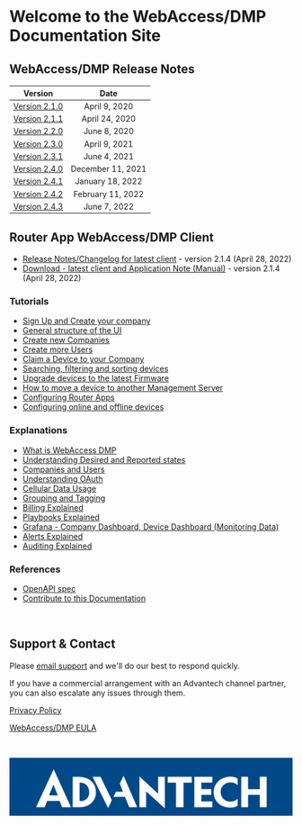 # Welcome to the WebAccess/DMP Documentation Site

## WebAccess/DMP Release Notes

|                    Version                   |        Date       |
| :------------------------------------------: | :---------------: |
| [Version 2.1.0](/release_notes/2.1.0.md)     | April 9, 2020    |
| [Version 2.1.1](/release_notes/2.1.1.md)     | April 24, 2020   |
| [Version 2.2.0](/release_notes/2.2.0.md)     | June 8, 2020     |
| [Version 2.3.0](/release_notes/2.3.0.md)     | April 9, 2021     |
| [Version 2.3.1](/release_notes/2.3.1.md)     | June 4, 2021     |
| [Version 2.4.0](/release_notes/2.4.0.md)     | December 11, 2021     |
| [Version 2.4.1](/release_notes/2.4.1.md)     | January 18, 2022     |
| [Version 2.4.2](/release_notes/2.4.2.md)     | February 11, 2022     |
| [Version 2.4.3](/release_notes/2.4.3.md)     | June 7, 2022     |

## Router App WebAccess/DMP Client

* [Release Notes/Changelog for latest client](/client/release_notes.md) - version 2.1.4 (April 28, 2022)
* [Download - latest client and Application Note (Manual)](https://icr.advantech.cz/products/software/user-modules#webaccessdmp-client) - version 2.1.4 (April 28, 2022)

### Tutorials
* [Sign Up and Create your company](/tutorials/sign-up.md)
* [General structure of the UI](/tutorials/ui-general-structure.md)
* [Create new Companies](/tutorials/create-company.md)
* [Create more Users](/tutorials/create-users.md)
* [Claim a Device to your Company](/tutorials/claim-device.md)
* [Searching, filtering and sorting devices](/tutorials/search-filter-sort-devices.md)
* [Upgrade devices to the latest Firmware](/tutorials/upgrade-fw.md)
* [How to move a device to another Management Server](/how-tos/move-a-device.md)
* [Configuring Router Apps](/tutorials/configuring-router-apps.md)
* [Configuring online and offline devices](/tutorials/configuring-devices.md)

### Explanations
* [What is WebAccess DMP](/explanations-discussions/what-is-webaccess-dmp.md)
* [Understanding Desired and Reported states](/explanations-discussions/desired-reported-states.md)
* [Companies and Users](/explanations-discussions/companies-and-users.md)
* [Understanding OAuth](/explanations-discussions/understanding-oauth.md)
* [Cellular Data Usage](/explanations-discussions/data-usage.md)
* [Grouping and Tagging](/explanations-discussions/Grouping-and-tagging.md)
* [Billing Explained](/explanations-discussions/billing.md)
* [Playbooks Explained](/explanations-discussions/playbooks.md)
* [Grafana - Company Dashboard, Device Dashboard (Monitoring Data)](/explanations-discussions/grafana.md)
* [Alerts Explained](/explanations-discussions/alerts.md)
* [Auditing Explained](/explanations-discussions/auditing.md)


### References
* [OpenAPI spec](https://api.wadmp.com/#!/apis/cc753663-54c3-447a-b536-6354c3047ae6/detail)
* [Contribute to this Documentation](/contribute.md)
  

&nbsp;  


## Support & Contact

Please [email support](mailto:wadmp@advantech.com) and we'll do our best to respond quickly.

If you have a commercial arrangement with an Advantech channel partner, you can also escalate any issues through them. 

[Privacy Policy](/privacy-policy.md)

[WebAccess/DMP EULA](/eula.md)

&nbsp;  

![Advantech logo](/images/advantech.png "Advantech")
